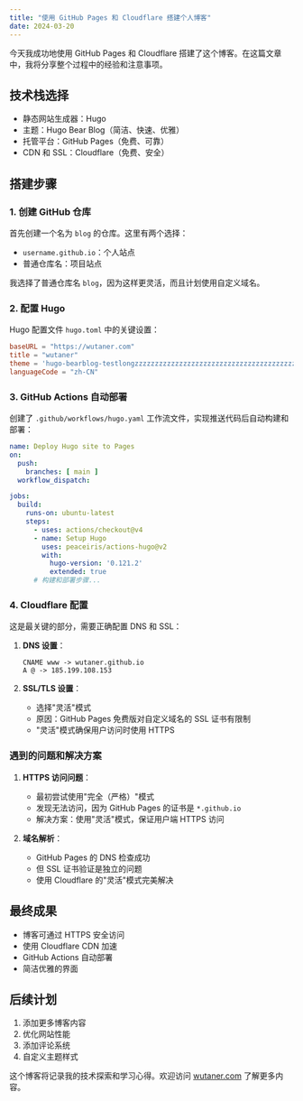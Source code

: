 ```yaml
---
title: "使用 GitHub Pages 和 Cloudflare 搭建个人博客"
date: 2024-03-20
---
```


今天我成功地使用 GitHub Pages 和 Cloudflare 搭建了这个博客。在这篇文章中，我将分享整个过程中的经验和注意事项。

## 技术栈选择

- 静态网站生成器：Hugo
- 主题：Hugo Bear Blog（简洁、快速、优雅）
- 托管平台：GitHub Pages（免费、可靠）
- CDN 和 SSL：Cloudflare（免费、安全）

## 搭建步骤

### 1. 创建 GitHub 仓库

首先创建一个名为 `blog` 的仓库。这里有两个选择：
- `username.github.io`：个人站点
- 普通仓库名：项目站点

我选择了普通仓库名 `blog`，因为这样更灵活，而且计划使用自定义域名。

### 2. 配置 Hugo

Hugo 配置文件 `hugo.toml` 中的关键设置：

```toml
baseURL = "https://wutaner.com"
title = "wutaner"
theme = 'hugo-bearblog-testlongzzzzzzzzzzzzzzzzzzzzzzzzzzzzzzzzzzzzzzzzzzzzzzzzzzzzzzzzzzzzzzzzzzzzzzzzzzzzzzzzzz'
languageCode = "zh-CN"
```

### 3. GitHub Actions 自动部署

创建了 `.github/workflows/hugo.yaml` 工作流文件，实现推送代码后自动构建和部署：

```yaml
name: Deploy Hugo site to Pages
on:
  push:
    branches: [ main ]
  workflow_dispatch:

jobs:
  build:
    runs-on: ubuntu-latest
    steps:
      - uses: actions/checkout@v4
      - name: Setup Hugo
        uses: peaceiris/actions-hugo@v2
        with:
          hugo-version: '0.121.2'
          extended: true
      # 构建和部署步骤...
```

### 4. Cloudflare 配置

这是最关键的部分，需要正确配置 DNS 和 SSL：

1. **DNS 设置**：
   ```
   CNAME www -> wutaner.github.io
   A @ -> 185.199.108.153
   ```

2. **SSL/TLS 设置**：
   - 选择"灵活"模式
   - 原因：GitHub Pages 免费版对自定义域名的 SSL 证书有限制
   - "灵活"模式确保用户访问时使用 HTTPS

### 遇到的问题和解决方案

1. **HTTPS 访问问题**：
   - 最初尝试使用"完全（严格）"模式
   - 发现无法访问，因为 GitHub Pages 的证书是 `*.github.io`
   - 解决方案：使用"灵活"模式，保证用户端 HTTPS 访问

2. **域名解析**：
   - GitHub Pages 的 DNS 检查成功
   - 但 SSL 证书验证是独立的问题
   - 使用 Cloudflare 的"灵活"模式完美解决

## 最终成果

- 博客可通过 HTTPS 安全访问
- 使用 Cloudflare CDN 加速
- GitHub Actions 自动部署
- 简洁优雅的界面

## 后续计划

1. 添加更多博客内容
2. 优化网站性能
3. 添加评论系统
4. 自定义主题样式

这个博客将记录我的技术探索和学习心得。欢迎访问 [wutaner.com](https://wutaner.com) 了解更多内容。 